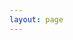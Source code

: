 ```yaml
---
layout: page
---
```


<script setup>
  import {
    VPTeamPage,
    VPTeamPageTitle,
    VPTeamMembers
  } from 'vitepress/theme';

  const members = [
    {
      avatar: 'https://www.github.com/dominiq007.png',
      name: 'Dominik Rajkowski',
      title: 'Creator and developer',
      links: [
        {
          icon: 'github',
          link: 'https://github.com/dominiq007',
        },
        {
          icon: 'instagram',
          link: 'https://www.instagram.com/dominiq_rajkowski',
        },
      ],
    },
  ];
</script>

<VPTeamPage>
  <VPTeamPageTitle>
    <template #title>
      Developer Team
    </template>
    <template #lead>
      Northle is currently developed by one person.
    </template>
  </VPTeamPageTitle>

  <VPTeamMembers :members="members" />
</VPTeamPage>
